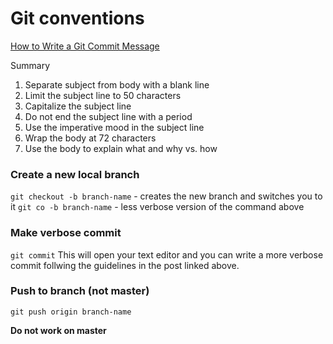# Git conventions

[How to Write a Git Commit Message](https://chris.beams.io/posts/git-commit/)

Summary

1. Separate subject from body with a blank line
2. Limit the subject line to 50 characters
3. Capitalize the subject line
4. Do not end the subject line with a period
5. Use the imperative mood in the subject line
6. Wrap the body at 72 characters
7. Use the body to explain what and why vs. how


### Create a new local branch
`git checkout -b branch-name` - creates the new branch and switches you to it
`git co -b branch-name` - less verbose version of the command above

### Make verbose commit
`git commit`
This will open your text editor and you can write a more verbose commit follwing the guidelines in the post linked above.

### Push to branch (not master)
`git push origin branch-name`

**Do not work on master**
